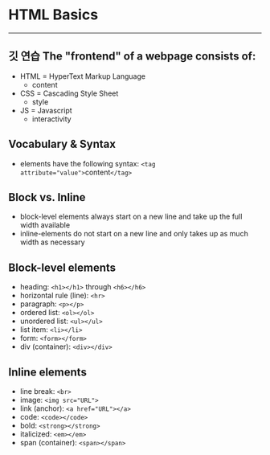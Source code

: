 # HTML Basics
---
## 깃 연습 The "frontend" of a webpage consists of:
* HTML = HyperText Markup Language
  * content
* CSS = Cascading Style Sheet
  * style
* JS = Javascript
  * interactivity

## Vocabulary & Syntax
* elements have the following syntax: `<tag attribute="value">`content`</tag>`

## Block vs. Inline
* block-level elements always start on a new line and take up the full width available  
* inline-elements do not start on a new line and only takes up as much width as necessary

## Block-level elements
* heading: `<h1></h1>` through `<h6></h6>`  
* horizontal rule (line): `<hr>`  
* paragraph: `<p></p>`  
* ordered list: `<ol></ol>`  
* unordered list: `<ul></ul>`  
* list item: `<li></li>`  
* form: `<form></form>`  
* div (container): `<div></div>`  

## Inline elements
* line break: `<br>`
* image: `<img src="URL">`
* link (anchor): `<a href="URL"></a>`
* code: `<code></code>`
* bold: `<strong></strong>`
* italicized: `<em></em>`
* span (container): `<span></span>`
